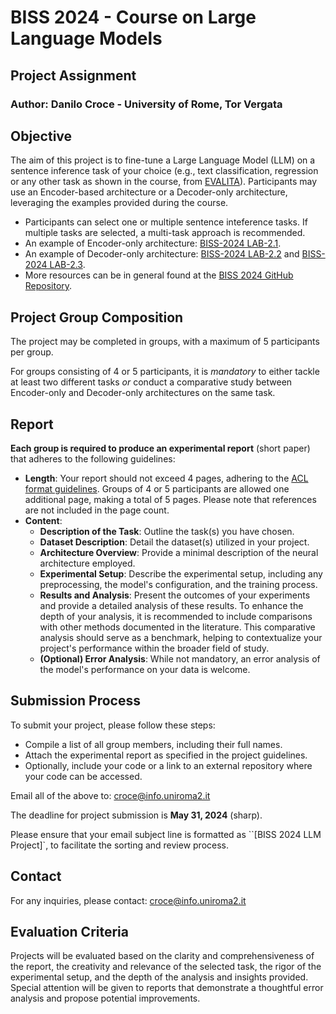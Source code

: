 # BISS 2024 - Course on Large Language Models
## Project Assignment

### Author: Danilo Croce - University of Rome, Tor Vergata

## Objective

The aim of this project is to fine-tune a Large Language Model (LLM) on a sentence inference task of your choice (e.g., text classification,  regression or any other task as shown in the course, from [EVALITA](https://www.evalita.it/campaigns/evalita-2023/tasks/)). Participants may use an Encoder-based architecture or a Decoder-only architecture, leveraging the examples provided during the course.

- Participants can select one or multiple sentence inteference tasks. If multiple tasks are selected, a multi-task approach is recommended.
- An example of Encoder-only architecture: [BISS-2024 LAB-2.1](https://github.com/crux82/BISS-2024/blob/main/BISS-2024_LAB-1_Training_BERT_based_models_in_few_lines_of_code.ipynb).
- An example of Decoder-only architecture: [BISS-2024 LAB-2.2](https://github.com/crux82/BISS-2024/blob/main/BISS-2024_LAB-2.2_ExtremITA_train.ipynb) and [BISS-2024 LAB-2.3](https://github.com/crux82/BISS-2024/blob/main/BISS-2024_LAB-2.3_ExtremITA_inference.ipynb).
- More resources can be in general found at the [BISS 2024 GitHub Repository](https://github.com/crux82/BISS-2024).

## Project Group Composition

The project may be completed in groups, with a maximum of 5 participants per group.

For groups consisting of 4 or 5 participants, it is *mandatory* to either tackle at least two different tasks *or* conduct a comparative study between Encoder-only and Decoder-only architectures on the same task.

## Report

**Each group is required to produce an experimental report** (short paper) that adheres to the following guidelines:

- **Length**: Your report should not exceed 4 pages, adhering to the [ACL format guidelines](https://github.com/acl-org/acl-style-files). Groups of 4 or 5 participants are allowed one additional page, making a total of 5 pages. Please note that references are not included in the page count.
- **Content**:
  - **Description of the Task**: Outline the task(s) you have chosen.
  - **Dataset Description**: Detail the dataset(s) utilized in your project.
  - **Architecture Overview**: Provide a minimal description of the neural architecture employed.
  - **Experimental Setup**: Describe the experimental setup, including any preprocessing, the model's configuration, and the training process.
  - **Results and Analysis**: Present the outcomes of your experiments and provide a detailed analysis of these results. To enhance the depth of your analysis, it is recommended to include comparisons with other methods documented in the literature. This comparative analysis should serve as a benchmark, helping to contextualize your project's performance within the broader field of study.
  - **(Optional) Error Analysis**: While not mandatory, an error analysis of the model's performance on your data is welcome.


## Submission Process

To submit your project, please follow these steps:

- Compile a list of all group members, including their full names.
- Attach the experimental report as specified in the project guidelines.
- Optionally, include your code or a link to an external repository where your code can be accessed.

Email all of the above to: [croce@info.uniroma2.it](mailto:croce@info.uniroma2.it)

The deadline for project submission is **May 31, 2024** (sharp). 

Please ensure that your email subject line is formatted as ``[BISS 2024 LLM Project]`, to facilitate the sorting and review process.
  


## Contact

For any inquiries, please contact: [croce@info.uniroma2.it](mailto:croce@info.uniroma2.it)

## Evaluation Criteria
Projects will be evaluated based on the clarity and comprehensiveness of the report, the creativity and relevance of the selected task, the rigor of the experimental setup, and the depth of the analysis and insights provided. Special attention will be given to reports that demonstrate a thoughtful error analysis and propose potential improvements.